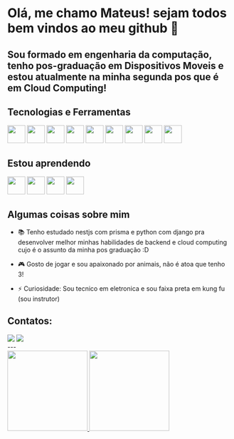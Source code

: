 # Olá, me chamo Mateus! sejam todos bem vindos ao meu github 👋
## Sou formado em engenharia da computação, tenho pos-graduação em Dispositivos Moveis e estou atualmente na minha segunda pos que é em Cloud Computing!


## Tecnologias e Ferramentas
   
 <img src="https://cdn.jsdelivr.net/gh/devicons/devicon/icons/react/react-original.svg" width="40" heigh="40" />  <img src="https://cdn.jsdelivr.net/gh/devicons/devicon/icons/git/git-original.svg" width="40" heigh="40"/> <img src="https://cdn.jsdelivr.net/gh/devicons/devicon/icons/html5/html5-original.svg" width="40" heigh="40" /> <img src="https://cdn.jsdelivr.net/gh/devicons/devicon/icons/javascript/javascript-original.svg"  width="40" heigh="40"/> <img src="https://cdn.jsdelivr.net/gh/devicons/devicon/icons/jest/jest-plain.svg" width="40" heigh="40" />   <img src="https://cdn.jsdelivr.net/gh/devicons/devicon/icons/typescript/typescript-original.svg" width="40" heigh="40"/> <img src="https://cdn.jsdelivr.net/gh/devicons/devicon@latest/icons/redux/redux-original.svg" width="40" heigh="40" /> <img src="https://cdn.jsdelivr.net/gh/devicons/devicon@latest/icons/vuejs/vuejs-original.svg" width="40" heigh="40" /> <img src="https://cdn.jsdelivr.net/gh/devicons/devicon@latest/icons/nodejs/nodejs-original-wordmark.svg" width="40" heigh="40" />
          
          
          
         
## Estou aprendendo

<img src="https://cdn.jsdelivr.net/gh/devicons/devicon@latest/icons/nestjs/nestjs-original.svg" width="40" heigh="40" /> <img src="https://cdn.jsdelivr.net/gh/devicons/devicon/icons/nextjs/nextjs-original.svg" width="40" heigh="40" /> <img src="https://cdn.jsdelivr.net/gh/devicons/devicon@latest/icons/python/python-original-wordmark.svg" width="40" heigh="40" /> <img src="https://cdn.jsdelivr.net/gh/devicons/devicon@latest/icons/django/django-plain-wordmark.svg" width="40" heigh="40" />
          

## Algumas coisas sobre mim
- 📚 Tenho estudado nestjs com prisma e python com django pra desenvolver melhor minhas habilidades de backend e cloud computing cujo é o assunto da minha pos graduação :D

- 🎮 Gosto de jogar e sou apaixonado por animais, não é atoa que tenho 3!

- ⚡ Curiosidade: Sou tecnico em eletronica e sou faixa preta em kung fu (sou instrutor)

## Contatos:

<div>
<a href = "mateus.satiro2@gmail.com"><img src="https://img.shields.io/badge/Gmail-D14836?style=for-the-badge&logo=gmail&logoColor=white" target="_blank"></a>
<a href="https://www.linkedin.com/in/mateussatiro" target="_blank"><img src="https://img.shields.io/badge/-LinkedIn-%230077B5?style=for-the-badge&logo=linkedin&logoColor=white" target="_blank"></a>   
</div>
---

<div>
<a href="https://github.com/Raidro">
 <img height="180em" src="https://github-readme-stats.vercel.app/api?username=raidro&show_icons=true&theme=dracula&include_all_commits=true&count_private=true"/>
 <img height="180em" src="https://github-readme-stats.vercel.app/api/top-langs/?username=raidro&layout=compact&langs_count=7&theme=dracula"/>
</div>

